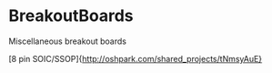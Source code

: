BreakoutBoards
==============

Miscellaneous breakout boards

[8 pin SOIC/SSOP]{http://oshpark.com/shared_projects/tNmsyAuE}
